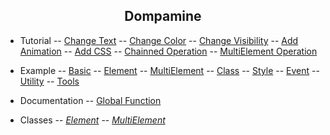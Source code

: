 <div align="center">

## Dompamine

</div>


- Tutorial
-- [Change Text](tutorial/changetext.html)
-- [Change Color](tutorial/changecolor.html)
-- [Change Visibility](tutorial/togglevisibility.html)
-- [Add Animation](tutorial/addanimation.html)
-- [Add CSS](tutorial/addcss.html)
-- [Chainned Operation](tutorial/multipleoperation.html)
-- [MultiElement Operation](tutorial/multielementoperation.html)


- Example
-- [Basic](example/basic.md)
-- [Element](example/element.md)
-- [MultiElement](example/multi.md)
-- [Class](example/class.md)
-- [Style](example/style.md)
-- [Event](example/event.md)
-- [Utility](example/utility.md)
-- [Tools](example/tools.md)

- Documentation
-- [Global Function](documentation/functions.md)
- Classes
-- _[Element](documentation/element.md)_
-- _[MultiElement](documentation/multi.md)_
